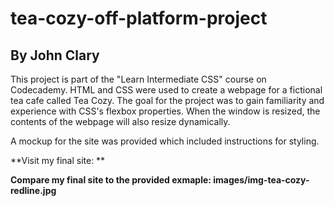# tea-cozy-off-platform-project
## By John Clary

This project is part of the "Learn Intermediate CSS" course on Codecademy. HTML and CSS were used to create a webpage for a fictional tea cafe called Tea Cozy. The goal for the project was to gain familiarity and experience with CSS's flexbox properties. When the window is resized, the contents of the webpage will also resize dynamically.

A mockup for the site was provided which included instructions for styling.

**Visit my final site: **

**Compare my final site to the provided exmaple: images/img-tea-cozy-redline.jpg**
